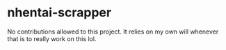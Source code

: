 # nhentai-scrapper
No contributions allowed to this project. It relies on my own will whenever that is to really work on this lol.
